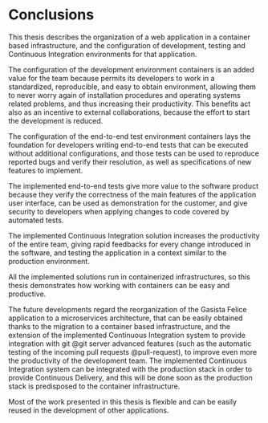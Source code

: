 # Conclusions

This thesis describes the organization of a web application in a container based
infrastructure, and the configuration of development, testing and Continuous
Integration environments for that application.

The configuration of the development environment containers is an added value
for the team because permits its developers to work in a standardized,
reproducible, and easy to obtain environment, allowing them to never worry
again of installation procedures and operating systems related problems, and
thus increasing their productivity. This benefits act also as an incentive
to external collaborations, because the effort to start the development is
reduced.

The configuration of the end-to-end test environment containers lays the
foundation for developers writing end-to-end tests that can be executed
without additional configurations, and those tests can be used to reproduce
reported bugs and verify their resolution, as well as specifications of new
features to implement.

The implemented end-to-end tests give more value to the software product because
they verify the correctness of the main features of the application user
interface, can be used as demonstration for the customer, and give security to
developers when applying changes to code covered by automated tests.

The implemented Continuous Integration solution increases the productivity of
the entire team, giving rapid feedbacks for every change introduced in the
software, and testing the application in a context similar to the production
environment.

All the implemented solutions run in containerized infrastructures, so this
thesis demonstrates how working with containers can be easy and productive.

The future developments regard the reorganization of the Gasista Felice
application to a microservices architecture, that can be easily obtained thanks
to the migration to a container based infrastructure, and the extension of the
implemented Continuous Integration system to provide integration with git @git
server advanced features (such as the automatic testing of the incoming pull
requests @pull-request), to improve even more the productivity of the
development team.  The implemented Continuous Integration system can be
integrated with the production stack in order to provide Continuous Delivery,
and this will be done soon as the production stack is predisposed to the
container infrastructure.

Most of the work presented in this thesis is flexible and can be easily reused
in the development of other applications.
